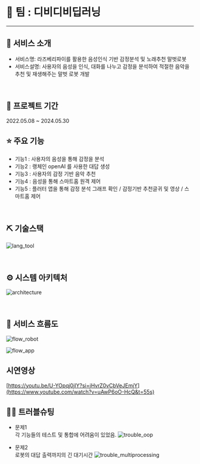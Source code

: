 # 📎 팀 : 디비디비딥러닝


---
## 👀 서비스 소개
* 서비스명:  라즈베리파이를 활용한 음성인식 기반 감정분석 및 노래추천 말벗로봇
* 서비스설명: 사용자의 음성을 인식, 대화를 나누고 감정을 분석하여 적절한 음악을 추천 및 재생해주는 말벗 로봇 개발
<br>

## 📅 프로젝트 기간
2022.05.08 ~ 2024.05.30 
<br>

## ⭐ 주요 기능
* 기능1 : 사용자의 음성을 통해 감정을 분석
* 기능2 : 랭체인 openAI 를 사용한 대답 생성
* 기능3 : 사용자의 감정 기반 음악 추천
* 기능4 : 음성을 통해 스마트홈 원격 제어
* 기능5 : 플러터 앱을 통해 감정 분석 그래프 확인 / 감정기반 추천글귀 및 영상 / 스마트홈 제어

<br>

## ⛏ 기술스택
![lang_tool](https://github.com/2024-SMHRD-IS-IOT-2/dbdbDeep/assets/11593416/9e45909b-73d8-42e6-9ed4-f6546818fd93)


<br>

## ⚙ 시스템 아키텍처

![architecture](https://github.com/2024-SMHRD-IS-IOT-2/dbdbDeep/assets/11593416/1ee06d14-62b3-425f-8cd2-4ba1888b7213)

<br>

## 📌 서비스 흐름도

![flow_robot](https://github.com/2024-SMHRD-IS-IOT-2/dbdbDeep/assets/11593416/ef297eb8-8a1f-47ca-b63d-93982d247aed)


![flow_app](https://github.com/2024-SMHRD-IS-IOT-2/dbdbDeep/assets/11593416/c841df98-d2bd-4502-a28d-ee86c6db0af2)


## 시연영상
[https://youtu.be/U-YOpqj0jIY?si=jHvrZ0vCbVeJEmjY](https://www.youtube.com/watch?v=uAwP6oO-HcQ&t=55s)




## 🤾‍♂️ 트러블슈팅
  
* 문제1<br>
  각 기능들의 테스트 및 통합에 어려움이 있었음.
![trouble_oop](https://github.com/2024-SMHRD-IS-IOT-2/dbdbDeep/assets/11593416/6d651185-f61d-41ab-bdab-2ead6b0c7877)

 
* 문제2<br>
  로봇의 대답 출력까지의 긴 대기시간
![trouble_multiprocessing](https://github.com/2024-SMHRD-IS-IOT-2/dbdbDeep/assets/11593416/7613be3c-401a-4c05-bd1c-565d8b0e17af)

